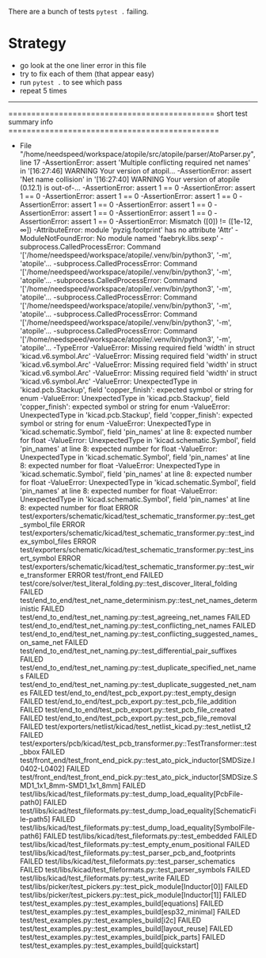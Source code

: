 There are a bunch of tests `pytest .` failing.

# Strategy

- go look at the one liner error in this file
- try to fix each of them (that appear easy)
- run `pytest .` to see which pass
- repeat 5 times

---

============================================= short test summary info ==============================================

- File "/home/needspeed/workspace/atopile/src/atopile/parser/AtoParser.py", line 17
  -AssertionError: assert 'Multiple conflicting required net names' in '[16:27:46] WARNING Your version of atopil...
  -AssertionError: assert 'Net name collision' in '[16:27:40] WARNING Your version of atopile (0.12.1) is out-of-...
  -AssertionError: assert 1 == 0
  -AssertionError: assert 1 == 0
  -AssertionError: assert 1 == 0
  -AssertionError: assert 1 == 0
  -AssertionError: assert 1 == 0
  -AssertionError: assert 1 == 0
  -AssertionError: assert 1 == 0
  -AssertionError: assert 1 == 0
  -AssertionError: assert 1 == 0
  -AssertionError: Mismatch ([0]) != ([1e-12, ∞])
  -AttributeError: module 'pyzig.footprint' has no attribute 'Attr'
  -ModuleNotFoundError: No module named 'faebryk.libs.sexp'
  -subprocess.CalledProcessError: Command '['/home/needspeed/workspace/atopile/.venv/bin/python3', '-m', 'atopile'...
  -subprocess.CalledProcessError: Command '['/home/needspeed/workspace/atopile/.venv/bin/python3', '-m', 'atopile'...
  -subprocess.CalledProcessError: Command '['/home/needspeed/workspace/atopile/.venv/bin/python3', '-m', 'atopile'...
  -subprocess.CalledProcessError: Command '['/home/needspeed/workspace/atopile/.venv/bin/python3', '-m', 'atopile'...
  -subprocess.CalledProcessError: Command '['/home/needspeed/workspace/atopile/.venv/bin/python3', '-m', 'atopile'...
  -subprocess.CalledProcessError: Command '['/home/needspeed/workspace/atopile/.venv/bin/python3', '-m', 'atopile'...
  -TypeError
  -ValueError: Missing required field 'width' in struct 'kicad.v6.symbol.Arc'
  -ValueError: Missing required field 'width' in struct 'kicad.v6.symbol.Arc'
  -ValueError: Missing required field 'width' in struct 'kicad.v6.symbol.Arc'
  -ValueError: Missing required field 'width' in struct 'kicad.v6.symbol.Arc'
  -ValueError: UnexpectedType in 'kicad.pcb.Stackup', field 'copper_finish': expected symbol or string for enum
  -ValueError: UnexpectedType in 'kicad.pcb.Stackup', field 'copper_finish': expected symbol or string for enum
  -ValueError: UnexpectedType in 'kicad.pcb.Stackup', field 'copper_finish': expected symbol or string for enum
  -ValueError: UnexpectedType in 'kicad.schematic.Symbol', field 'pin_names' at line 8: expected number for float
  -ValueError: UnexpectedType in 'kicad.schematic.Symbol', field 'pin_names' at line 8: expected number for float
  -ValueError: UnexpectedType in 'kicad.schematic.Symbol', field 'pin_names' at line 8: expected number for float
  -ValueError: UnexpectedType in 'kicad.schematic.Symbol', field 'pin_names' at line 8: expected number for float
  -ValueError: UnexpectedType in 'kicad.schematic.Symbol', field 'pin_names' at line 8: expected number for float
  -ValueError: UnexpectedType in 'kicad.schematic.Symbol', field 'pin_names' at line 8: expected number for float
  ERROR test/exporters/schematic/kicad/test_schematic_transformer.py::test_get_symbol_file
  ERROR test/exporters/schematic/kicad/test_schematic_transformer.py::test_index_symbol_files
  ERROR test/exporters/schematic/kicad/test_schematic_transformer.py::test_insert_symbol
  ERROR test/exporters/schematic/kicad/test_schematic_transformer.py::test_wire_transformer
  ERROR test/front_end
  FAILED test/core/solver/test_literal_folding.py::test_discover_literal_folding
  FAILED test/end_to_end/test_net_name_determinism.py::test_net_names_deterministic
  FAILED test/end_to_end/test_net_naming.py::test_agreeing_net_names
  FAILED test/end_to_end/test_net_naming.py::test_conflicting_net_names
  FAILED test/end_to_end/test_net_naming.py::test_conflicting_suggested_names_on_same_net
  FAILED test/end_to_end/test_net_naming.py::test_differential_pair_suffixes
  FAILED test/end_to_end/test_net_naming.py::test_duplicate_specified_net_names
  FAILED test/end_to_end/test_net_naming.py::test_duplicate_suggested_net_names
  FAILED test/end_to_end/test_pcb_export.py::test_empty_design
  FAILED test/end_to_end/test_pcb_export.py::test_pcb_file_addition
  FAILED test/end_to_end/test_pcb_export.py::test_pcb_file_created
  FAILED test/end_to_end/test_pcb_export.py::test_pcb_file_removal
  FAILED test/exporters/netlist/kicad/test_netlist_kicad.py::test_netlist_t2
  FAILED test/exporters/pcb/kicad/test_pcb_transformer.py::TestTransformer::test_bbox
  FAILED test/front_end/test_front_end_pick.py::test_ato_pick_inductor[SMDSize.I0402-L0402]
  FAILED test/front_end/test_front_end_pick.py::test_ato_pick_inductor[SMDSize.SMD1_1x1_8mm-SMD1_1x1_8mm]
  FAILED test/libs/kicad/test_fileformats.py::test_dump_load_equality[PcbFile-path0]
  FAILED test/libs/kicad/test_fileformats.py::test_dump_load_equality[SchematicFile-path5]
  FAILED test/libs/kicad/test_fileformats.py::test_dump_load_equality[SymbolFile-path6]
  FAILED test/libs/kicad/test_fileformats.py::test_embedded
  FAILED test/libs/kicad/test_fileformats.py::test_empty_enum_positional
  FAILED test/libs/kicad/test_fileformats.py::test_parser_pcb_and_footprints
  FAILED test/libs/kicad/test_fileformats.py::test_parser_schematics
  FAILED test/libs/kicad/test_fileformats.py::test_parser_symbols
  FAILED test/libs/kicad/test_fileformats.py::test_write
  FAILED test/libs/picker/test_pickers.py::test_pick_module[Inductor[0]]
  FAILED test/libs/picker/test_pickers.py::test_pick_module[Inductor[1]]
  FAILED test/test_examples.py::test_examples_build[equations]
  FAILED test/test_examples.py::test_examples_build[esp32_minimal]
  FAILED test/test_examples.py::test_examples_build[i2c]
  FAILED test/test_examples.py::test_examples_build[layout_reuse]
  FAILED test/test_examples.py::test_examples_build[pick_parts]
  FAILED test/test_examples.py::test_examples_build[quickstart]
